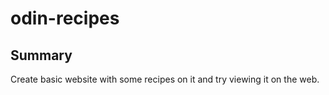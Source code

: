 # odin-recipes

## Summary

Create basic website with some recipes on it and try viewing it on the web.